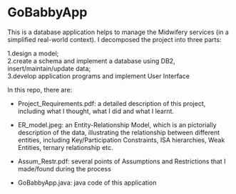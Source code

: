 # GoBabbyApp
This is a database application helps to manage the Midwifery services (in a simplified real-world context). I decomposed the project into three parts: 

1.design a model;  
2.create a schema and implement a database using DB2, insert/maintain/update data;  
3.develop application programs and implement User Interface


In this repo, there are:

- Project_Requirements.pdf: a detailed description of this project, including what I thought, what I did and what I learnt.

- ER_model.jpeg: an Entity-Relationship Model, which is an pictorially description of the data, illustrating the relationship between different entities, including Key/Participation Constraints, ISA hierarchies, Weak Entities, ternary relationship etc.

- Assum_Restr.pdf: several points of Assumptions and Restrictions that I made/found during the process

- GoBabbyApp.java: java code of this application



